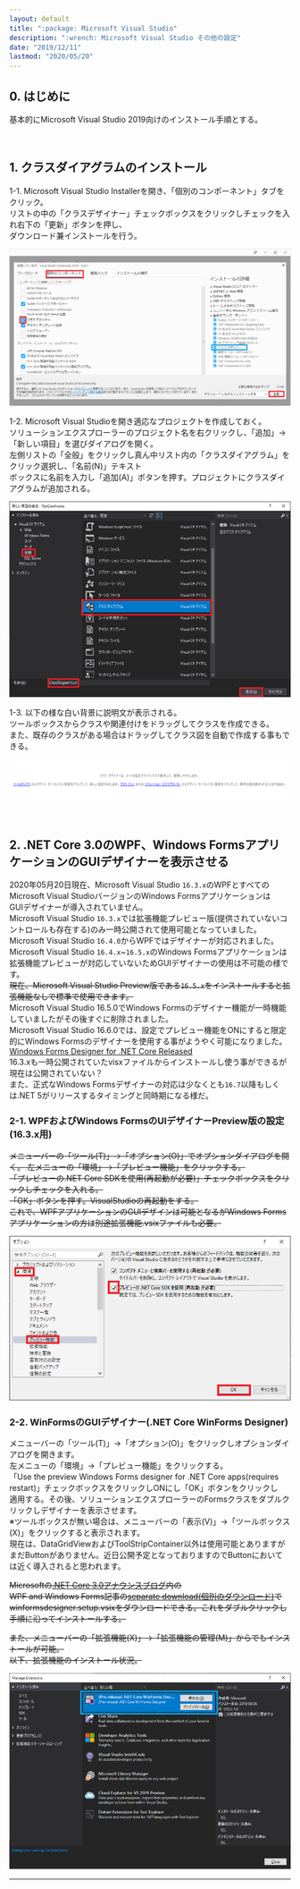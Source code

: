 ```yaml
---
layout: default
title: ":package: Microsoft Visual Studio"
description: ":wrench: Microsoft Visual Studio その他の設定"
date: "2019/12/11"
lastmod: "2020/05/20"
---
```


## 0. はじめに

基本的にMicrosoft Visual Studio 2019向けのインストール手順とする。  

<br />

## 1. クラスダイアグラムのインストール

1-1. Microsoft Visual Studio Installerを開き、「個別のコンポーネント」タブをクリック。  
リストの中の「クラスデザイナー」チェックボックスをクリックしチェックを入れ右下の「更新」ボタンを押し、  
ダウンロード兼インストールを行う。

![1-1](VsAddInst/VsClassDesigners.png)

1-2. Microsoft Visual Studioを開き適応なプロジェクトを作成しておく。  
ソリューションエクスプローラーのプロジェクト名を右クリックし、「追加」→「新しい項目」を選びダイアログを開く。  
左側リストの「全般」をクリックし真ん中リスト内の「クラスダイアグラム」をクリック選択し、「名前(N)」テキスト  
ボックスに名前を入力し「追加(A)」ボタンを押す。プロジェクトにクラスダイアグラムが追加される。  

![1-2](VsAddInst/VsClassDesigner2s.png)

1-3. 以下の様な白い背景に説明文が表示される。  
ツールボックスからクラスや関連付けをドラッグしてクラスを作成できる。  
また、既存のクラスがある場合はドラッグしてクラス図を自動で作成する事もできる。  

![1-3](VsAddInst/VsClassDesigner3.png)

<br />

## 2. .NET Core 3.0のWPF、Windows FormsアプリケーションのGUIデザイナーを表示させる

2020年05月20日現在、Microsoft Visual Studio `16.3.x`のWPFとすべてのMicrosoft Visual StudioバージョンのWindows Formsアプリケーションは  
GUIデザイナーが導入されていません。  
Microsoft Visual Studio `16.3.x`では拡張機能プレビュー版(提供されていないコントロールも存在する)のみ一時公開されて使用可能となっていました。  
Microsoft Visual Studio `16.4.0`からWPFではデザイナーが対応されました。  
Microsoft Visual Studio `16.4.x`~`16.5.x`のWindows Formsアプリケーションは拡張機能プレビューが対応していないためGUIデザイナーの使用は不可能の様です。  
~~現在、Microsoft Visual Studio Preview版である`16.5.x`をインストールすると拡張機能なしで標準で使用できます。~~  
Microsoft Visual Studio 16.5.0でWindows Formsのデザイナー機能が一時機能していましたがその後すぐに削除されました。  
Microsoft Visual Studio 16.6.0では、設定でプレビュー機能をONにすると限定的にWindows Formsのデザイナーを使用する事がようやく可能になりました。  
[Windows Forms Designer for .NET Core Released](https://devblogs.microsoft.com/dotnet/windows-forms-designer-for-net-core-released/)  
16.3.xも一時公開されていたvisxファイルからインストールし使う事ができるが現在は公開されていない？  
また、正式なWindows Formsデザイナーの対応は少なくとも`16.7`以降もしくは.NET 5がリリースするタイミングと同時期になる様だ。  

### 2-1. WPFおよびWindows FormsのUIデザイナーPreview版の設定(16.3.x用)

~~メニューバーの「ツール(T)」→「オプション(O)」でオプションダイアログを開く。
左メニューの「環境」→「プレビュー機能」をクリックする。  
「プレビューの.NET Core SDKを使用(再起動が必要)」チェックボックスをクリックしチェックを入れる。  
「OK」ボタンを押す。VisualStudioの再起動をする。  
これで、WPFアプリケーションのGUIデザインは可能となるがWindows Formsアプリケーションの方は別途拡張機能.vsixファイルも必要。~~  

![2-1](VsAddInst/VsCore3.0Uidesign.png)

### 2-2. WinFormsのGUIデザイナー(.NET Core WinForms Designer)

メニューバーの「ツール(T)」→「オプション(O)」をクリックしオプションダイアログを開きます。  
左メニューの「環境」→「プレビュー機能」をクリックする。  
「Use the preview Windows Forms designer for .NET Core apps(requires restart)」チェックボックスをクリックしONにし「OK」ボタンをクリックし  
適用する。その後、ソリューションエクスプローラーのFormsクラスをダブルクリックしデザイナーを表示させます。  
※ツールボックスが無い場合は、メニューバーの「表示(V)」→「ツールボックス(X)」をクリックすると表示されます。  
現在は、DataGridViewおよびToolStripContainer以外は使用可能とありますがまだButtonがありません。近日公開予定となっておりますのでButtonにおいて  
は近く導入されると思われます。  

~~Microsoftの[.NET Core 3.0アナウンスブログ](https://devblogs.microsoft.com/dotnet/announcing-net-core-3-0/)内の  
WPF and Windows Forms記事の[separate download(個別のダウンロード)](https://aka.ms/winforms-designer)で  
winformsdesigner.setup.vsixをダウンロードできる。これをダブルクリックし手順に沿ってインストールする。~~  

~~また、メニューバーの「拡張機能(X)」→「拡張機能の管理(M)」からでもインストールが可能。  
以下、拡張機能のインストール状況。~~  

![2-2](VsAddInst/VsCore3.0Uidesign2.png)

* * *
